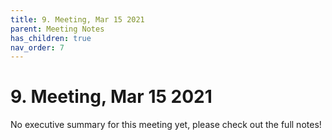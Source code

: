 ```yaml
---
title: 9. Meeting, Mar 15 2021
parent: Meeting Notes
has_children: true
nav_order: 7
---
```


# 9. Meeting, Mar 15 2021

No executive summary for this meeting yet, please check out the full notes!